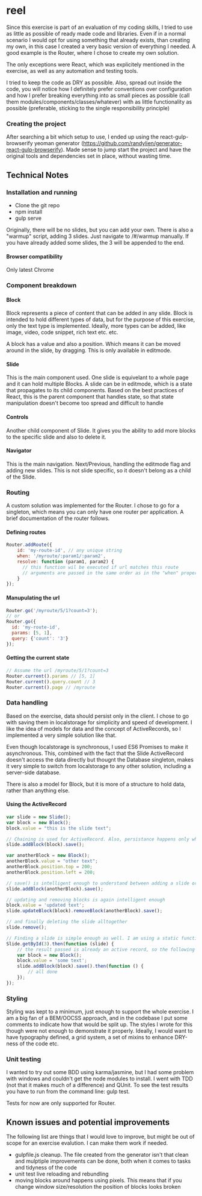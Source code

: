 # reel
Since this exercise is part of an evaluation of my coding skills, I tried to use as little as possible of ready made code and libraries. Even if in a normal scenario I would opt for using something that already exists, than creating my own, in this case I created a very basic version of everything I needed. A good example is the Router, where I chose to create my own solution.

The only exceptions were React, which was explicitely mentioned in the exercise, as well as any automation and testing tools.

I tried to keep the code as DRY as possible. Also, spread out inside the code, you will notice how I definitely prefer conventions over configuration and how I prefer breaking everything into as small pieces as possible (call them modules/components/classes/whatever) with as little functionality as possible (preferable, sticking to the single responsibility principle)

### Creating the project
After searching a bit which setup to use, I ended up using the react-gulp-browserify yeoman generator (https://github.com/randylien/generator-react-gulp-browserify). Made sense to jump start the project and have the original tools and dependencies set in place, without wasting time.

## Technical Notes
### Installation and running
- Clone the git repo
- npm install
- gulp serve

Originally, there will be no slides, but you can add your own. There is also a "warmup" script, adding 3 slides. Just navigate to /#/warmup manually. If you have already added some slides, the 3 will be appended to the end.

#### Browser compatibility
Only latest Chrome

### Component breakdown
#### Block
Block represents a piece of content that can be added in any slide. Block is intended to hold different types of data, but for the purpose of this exercise, only the text type is implemented. Ideally, more types can be added, like image, video, code snippet, rich text etc. etc.

A block has a value and also a position. Which means it can be moved around in the slide, by dragging. This is only available in editmode.

#### Slide
This is the main component used. One slide is equivelant to a whole page and it can hold multiple Blocks. A slide can be in editmode, which is a state that propagates to its child components. Based on the best practices of React, this is the parent component that handles state, so that state manipulation doesn't become too spread and difficult to handle

#### Controls
Another child component of Slide. It gives you the ability to add more blocks to the specific slide and also to delete it.

#### Navigator
This is the main navigation. Next/Previous, handling the editmode flag and adding new slides. This is not slide specific, so it doesn't belong as a child of the Slide.

### Routing
A custom solution was implemented for the Router. I chose to go for a singleton, which means you can only have one router per application. A brief documentation of the router follows.

#### Defining routes
```javascript
Router.addRoute({
    id: 'my-route-id', // any unique string
    when: '/myroute/:param1/:param2',
    resolve: function (param1, param2) {
      // this function wil be executed if url matches this route
      // arguments are passed in the same order as in the "when" property
    }
});
```

#### Manupulating the url
```javascript
Router.go('/myroute/5/1?count=3');
// or
Router.go({
  id: 'my-route-id',
  params: [5, 1],
  query: {'count': '3'}
});
```

#### Getting the current state
```javascript
// Assume the url /myroute/5/1?count=3
Router.current().params // [5, 1]
Router.current().query.count // 3
Router.current().page // /myroute
```

### Data handling
Based on the exercise, data should persist only in the client. I chose to go with saving them in localstorage for simplicity 
and speed of development. I like the idea of models for data and the concept of ActiveRecords, so I implemented a very simple solution like that. 

Even though localstorage is synchronous, I used ES6 Promises to make it asynchronous. This, combined with the fact that the Slide ActiveRecord doesn't access the data directly but thougnt the Database singleton, makes it very simple to switch from localstorage to any other solution, including a server-side database.

There is also a model for Block, but it is more of a structure to hold data, rather than anything else.

#### Using the ActiveRecord
```javascript
var slide = new Slide();
var block = new Block();
block.value = "this is the slide text";

// Chaining is used for ActiveRecord. Also, persistance happens only when calling save() explicitely
slide.addBlock(block).save();

var anotherBlock = new Block();
anotherBlock.value = "other text";
anotherBlock.position.top = 200;
anotherBlock.position.left = 200;

// save() is intelligent enough to understand between adding a slide or updating the existing one
slide.addBlock(anotherBlock).save();

// updating and removing blocks is again intelligent enough
block.value = 'updated text';
slide.updateBlock(block).removeBlock(anotherBlock).save();

// and finally deleting the slide alltogether
slide.remove();

// Finding a slide is simple enough as well. I am using a static function for that
Slide.getById(3).then(function (slide) {
    // the result passed is already an active record, so the following is possible
    var block = new Block();
    block.value = 'some text';
    slide.addBlock(block).save().then(function () {
        // all done
    });
});
```
### Styling
Styling was kept to a minimum, just enough to support the whole exercise. I am a big fan of a BEM/OOCSS approach, and in the codebase I put some comments to indicate how that would be split up. The styles I wrote for this though were not enough to demonstrate it properly. Ideally, I would want to have typography defined, a grid system, a set of mixins to enhance DRY-ness of the code etc.

### Unit testing
I wanted to try out some BDD using karma/jasmine, but I had some problem with windows and couldn't get the node modules to install. I went with TDD (not that it makes much of a difference) and QUnit. To see the test results you have to run from the command line: gulp test.

Tests for now are only supported for Router. 

## Known issues and potential improvements
The following list are things that I would love to improve, but might be out of scope for an exercise evalution. I can make them work if needed.

- gulpfile.js cleanup. The file created from the generator isn't that clean and mulptiple improvements can be done, both when it comes to tasks and tidyness of the code
- unit test live reloading and rebundling
- moving blocks around happens using pixels. This means that if you change window size/resolution the position of blocks looks broken
